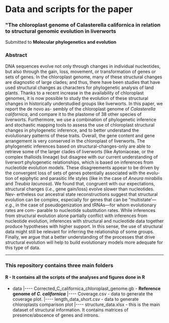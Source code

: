 # Data and scripts for the paper
### "The chloroplast genome of Calasterella californica in relation to structural genomic evolution in liverworts
Submitted to **Molecular phylogenetics and evolution**

### Abstract

DNA sequences evolve not only through changes in individual nucleotides,
but also through the gain, loss, movement, or transformation of genes or
sets of genes. In the chloroplast genome, many of these structural changes
are diagnostic of large clades; and thus, there have been studies that have
used structural changes as characters for phylogenetic analysis of land plants.
Thanks to a recent increase in the availability of chloroplast genomes, it is
now possible to study the evolution of these structural changes in historically
understudied groups like liverworts. In this paper, we report the de novo as-
sembly of the chloroplast genome of _Calasterella californica_, and compare
it to the plastome of 38 other species of liverworts. Furthermore, we use a
combination of phylogenetic inference and stochastic mapping tools to assess 
the use of chloroplast structural changes in phylogenetic inference, and
to better understand the evolutionary patterns of these traits. Overall, the
gene content and gene arrangement is very conserved in the chloroplast of
liverworts. The phylogenetic inferences based on structural-changes-only are
able to retrieve some of the larger clades of liverworts (like Aytoniaceae, or
the complex thalloids lineage) but disagree with our current understanding
of liverwort phylogenetic relationships, which is based on inferences from
nucleotide evolution models. These disagreements appear to be driven by
the convergent loss of sets of genes potentially associated with the evolu-
tion of epiphytic and parasitic life styles (like in the case of _Aneura mirabilis_
and _Treubia lacunosa_). We found that, congruent with our expectations,
structural changes (_i.e._, gene gain/loss) evolve slower than nucleotides. Nev-
ertheless our ancestral state reconstructions suggest that structural evolution
can be complex, especially for genes that can be “multistate’—_e.g._, in the
case of pseudogenization and tRNAs—for whom evolutionary rates are com-
parable to nucleotide substitution rates. While inferences from structural
evolution alone partially conflict with inferences from nucleotide evolution,
inferences with structural and nucleotide data together produce hypotheses
with higher support. In this sense, the use of structural data might still be
relevant for inferring the relationship of some groups. Finally, we argue that
a better understanding of the processes that drive structural evolution will
help to build evolutionary models more adequate for this type of data.


---

### This repository contains three main folders

#### R - It contains all the scripts of the analyses and figures done in R

 - data
|---- Corrected_C_californica_chloroplast_genome.gb - **Reference genome of _C. californica_**
|---- Coverage.csv - data to generate the coverage plot.
|---- length_data_short.csv - data to generate chloroplasts comparison plot
|---- structure_data.xlsx - this is the main dataset of structural information. It contains matrices of presence/abscence of genes and introns. 

